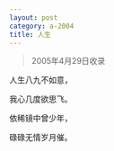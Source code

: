 ```yaml
---
layout: post
category: a-2004
title: 人生
---
```


> 2005年4月29日收录

人生八九不如意，

我心几度欲思飞。

依稀镜中曾少年，

碌碌无情岁月催。